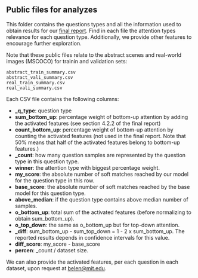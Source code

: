
## Public files for analyzes

This folder contains the questions types and all the information used to obtain results for our [final report](https://github.com/bcsaldias/VQA-analysis/blob/master/WriteUp.pdf). Find in each file the attention types relevance for each question type. Additionally, we provide other features to encourage further exploration.

Note that these public files relate to the abstract scenes and real-world images (MSCOCO) for trainin and validation sets:

	abstract_train_summary.csv
	abstract_vali_summary.csv
	real_train_summary.csv
	real_vali_summary.csv

Each CSV file contains the following columns:

- **\_q\_type**: question type
- **sum_bottom_up**: percentage weight of bottom-up attention by adding the activated features (see section 4.2.2 of the final report)
- **count_bottom_up**: percentage weight of bottom-up attention by counting the activated features (not used in the final report. Note that 50% means that half of the activated features belong to bottom-up features.)
- **_count**: how many question samples are represented by the question type in this question type.
- **winner**: the attention type with biggest percentage weight.
- **my_score**: the absolute number of soft matches reached by our model for the question type in this row.
- **base_score**: the absolute number of soft matches reached by the base model for this question type.
- **above_median**: if the question type contains above median number of samples.
- **o_bottom_up**: total sum of the activated features (before normalizing to obtain sum_bottom_up).
- **o_top_down**: the same as o_bottom_up but for top-down attention.
- **_diff**: sum_bottom_up - sum_top_down = 1 - 2 x sum_bottom_up. The reported results depends in confidence intervals for this value.
- **diff_score**: my_score - base_score
- **percen**: _count / dataset size.

We can also provide the activated features, per each question in each dataset, upon request at belen@mit.edu.
